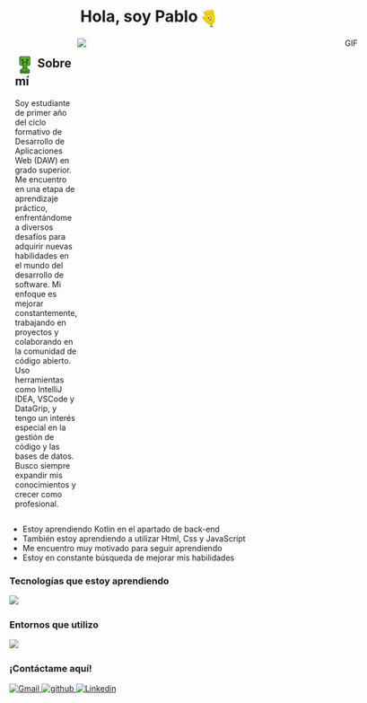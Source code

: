 <h1 align="center">Hola, soy Pablo <img src="gif-para-saludar.gif" alt="icono" style="vertical-align: middle; width: 35px;"></h1>
<div style="text-align: center;"></div>
<div style="display: flex; justify-content: space-between;">
  <div style="flex: 1; margin-left: 10px;">
    <h2><img src="64rdrjmesq761.gif" alt="icono" style="vertical-align: middle; width: 35px;"> Sobre mí</h2>
    <p class="mi-clase">
      Soy estudiante de primer año del ciclo formativo de Desarrollo de Aplicaciones Web (DAW) en grado superior. Me encuentro en una etapa de aprendizaje práctico, enfrentándome a diversos desafíos para adquirir nuevas habilidades en el mundo del desarrollo de software. Mi enfoque es mejorar constantemente, trabajando en proyectos y colaborando en la comunidad de código abierto. Uso herramientas como IntelliJ IDEA, VSCode y DataGrip, y tengo un interés especial en la gestión de código y las bases de datos. Busco siempre expandir mis conocimientos y crecer como profesional.
  </div>
  <div style="flex: 1; text-align: right; margin-right: 10px;">
    <img align="right" alt="GIF" height="500px" width="500px" src=https://media0.giphy.com/media/v1.Y2lkPTc5MGI3NjExYWtrYnJnbWEyZXVnbmdsazgxbDVuaDJ0ODRiZGpkaXBzZjRrYzFqYyZlcD12MV9pbnRlcm5hbF9naWZfYnlfaWQmY3Q9Zw/4B9tlumUF5KrybOxVL/giphy.gif />
  </div>
</div>
<ul class="mi-clase">
        <li>Estoy aprendiendo Kotlin en el apartado de back-end</li> 
        <li>También estoy aprendiendo a utilizar Html, Css y JavaScript</li>
        <li>Me encuentro muy motivado para seguir aprendiendo</li>
        <li>Estoy en constante búsqueda de mejorar mis habilidades</li>
      </ul>
    </p>
<h3>Tecnologías que estoy aprendiendo</h3>
<p class="mi-clase">
  <a href="https://skillicons.dev">
    <img src="https://skillicons.dev/icons?i=git,kotlin,css,html,mysql" />
  </a>
</p>

<h3>Entornos que utilizo</h3>
<p class="mi-clase">
  <a href="https://skillicons.dev">
    <img src="https://skillicons.dev/icons?i=vscode,idea" />
  </a>
</p>
<h3>¡Contáctame aquí!</h3>
<p class="mi-clase">
  <a href="mailto:pzuilarmenteros@gmail.com" target="_blank">
    <img src="https://skillicons.dev/icons?i=gmail" alt="Gmail" />
  </a>
  <a href="https://github.com/PablosDevelop" target="_blank">
    <img src="https://skillicons.dev/icons?i=github" alt="github" />
  </a>
  <a href="https://www.linkedin.com/in/pablo-zuil-armenteros-114941352/?trk=public-profile-join-page" target="_blank">
    <img src="https://skillicons.dev/icons?i=linkedin" alt="Linkedin" />
  </a>
</p>
